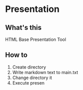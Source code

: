 # Presentation
## What's this
HTML Base Presentation Tool

## How to
1. Create directory
2. Write markdown text to main.txt
3. Change directory it
4. Execute presen
